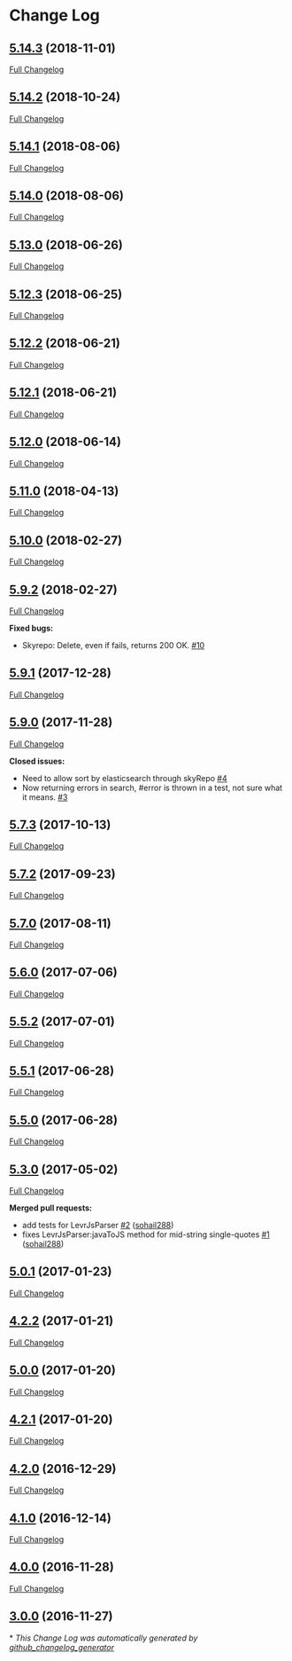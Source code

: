 # Change Log

## [5.14.3](https://github.com/eduworks/ew/tree/5.14.3) (2018-11-01)
[Full Changelog](https://github.com/eduworks/ew/compare/5.14.2...5.14.3)

## [5.14.2](https://github.com/eduworks/ew/tree/5.14.2) (2018-10-24)
[Full Changelog](https://github.com/eduworks/ew/compare/5.14.1...5.14.2)

## [5.14.1](https://github.com/eduworks/ew/tree/5.14.1) (2018-08-06)
[Full Changelog](https://github.com/eduworks/ew/compare/5.14.0...5.14.1)

## [5.14.0](https://github.com/eduworks/ew/tree/5.14.0) (2018-08-06)
[Full Changelog](https://github.com/eduworks/ew/compare/5.13.0...5.14.0)

## [5.13.0](https://github.com/eduworks/ew/tree/5.13.0) (2018-06-26)
[Full Changelog](https://github.com/eduworks/ew/compare/5.12.3...5.13.0)

## [5.12.3](https://github.com/eduworks/ew/tree/5.12.3) (2018-06-25)
[Full Changelog](https://github.com/eduworks/ew/compare/5.12.2...5.12.3)

## [5.12.2](https://github.com/eduworks/ew/tree/5.12.2) (2018-06-21)
[Full Changelog](https://github.com/eduworks/ew/compare/5.12.1...5.12.2)

## [5.12.1](https://github.com/eduworks/ew/tree/5.12.1) (2018-06-21)
[Full Changelog](https://github.com/eduworks/ew/compare/5.12.0...5.12.1)

## [5.12.0](https://github.com/eduworks/ew/tree/5.12.0) (2018-06-14)
[Full Changelog](https://github.com/eduworks/ew/compare/5.11.0...5.12.0)

## [5.11.0](https://github.com/eduworks/ew/tree/5.11.0) (2018-04-13)
[Full Changelog](https://github.com/eduworks/ew/compare/5.10.0...5.11.0)

## [5.10.0](https://github.com/eduworks/ew/tree/5.10.0) (2018-02-27)
[Full Changelog](https://github.com/eduworks/ew/compare/5.9.2...5.10.0)

## [5.9.2](https://github.com/eduworks/ew/tree/5.9.2) (2018-02-27)
[Full Changelog](https://github.com/eduworks/ew/compare/5.9.1...5.9.2)

**Fixed bugs:**

- Skyrepo: Delete, even if fails, returns 200 OK. [\#10](https://github.com/Eduworks/ew/issues/10)

## [5.9.1](https://github.com/eduworks/ew/tree/5.9.1) (2017-12-28)
[Full Changelog](https://github.com/eduworks/ew/compare/5.9.0...5.9.1)

## [5.9.0](https://github.com/eduworks/ew/tree/5.9.0) (2017-11-28)
[Full Changelog](https://github.com/eduworks/ew/compare/5.7.3...5.9.0)

**Closed issues:**

- Need to allow sort by elasticsearch through skyRepo [\#4](https://github.com/Eduworks/ew/issues/4)
- Now returning errors in search, \#error is thrown in a test, not sure what it means. [\#3](https://github.com/Eduworks/ew/issues/3)

## [5.7.3](https://github.com/eduworks/ew/tree/5.7.3) (2017-10-13)
[Full Changelog](https://github.com/eduworks/ew/compare/5.7.2...5.7.3)

## [5.7.2](https://github.com/eduworks/ew/tree/5.7.2) (2017-09-23)
[Full Changelog](https://github.com/eduworks/ew/compare/5.7.0...5.7.2)

## [5.7.0](https://github.com/eduworks/ew/tree/5.7.0) (2017-08-11)
[Full Changelog](https://github.com/eduworks/ew/compare/5.6.0...5.7.0)

## [5.6.0](https://github.com/eduworks/ew/tree/5.6.0) (2017-07-06)
[Full Changelog](https://github.com/eduworks/ew/compare/5.5.2...5.6.0)

## [5.5.2](https://github.com/eduworks/ew/tree/5.5.2) (2017-07-01)
[Full Changelog](https://github.com/eduworks/ew/compare/5.5.1...5.5.2)

## [5.5.1](https://github.com/eduworks/ew/tree/5.5.1) (2017-06-28)
[Full Changelog](https://github.com/eduworks/ew/compare/5.5.0...5.5.1)

## [5.5.0](https://github.com/eduworks/ew/tree/5.5.0) (2017-06-28)
[Full Changelog](https://github.com/eduworks/ew/compare/5.3.0...5.5.0)

## [5.3.0](https://github.com/eduworks/ew/tree/5.3.0) (2017-05-02)
[Full Changelog](https://github.com/eduworks/ew/compare/5.0.1...5.3.0)

**Merged pull requests:**

- add tests for LevrJsParser [\#2](https://github.com/Eduworks/ew/pull/2) ([sohail288](https://github.com/sohail288))
- fixes LevrJsParser:javaToJS method for mid-string single-quotes [\#1](https://github.com/Eduworks/ew/pull/1) ([sohail288](https://github.com/sohail288))

## [5.0.1](https://github.com/eduworks/ew/tree/5.0.1) (2017-01-23)
[Full Changelog](https://github.com/eduworks/ew/compare/4.2.2...5.0.1)

## [4.2.2](https://github.com/eduworks/ew/tree/4.2.2) (2017-01-21)
[Full Changelog](https://github.com/eduworks/ew/compare/5.0.0...4.2.2)

## [5.0.0](https://github.com/eduworks/ew/tree/5.0.0) (2017-01-20)
[Full Changelog](https://github.com/eduworks/ew/compare/4.2.1...5.0.0)

## [4.2.1](https://github.com/eduworks/ew/tree/4.2.1) (2017-01-20)
[Full Changelog](https://github.com/eduworks/ew/compare/4.2.0...4.2.1)

## [4.2.0](https://github.com/eduworks/ew/tree/4.2.0) (2016-12-29)
[Full Changelog](https://github.com/eduworks/ew/compare/4.1.0...4.2.0)

## [4.1.0](https://github.com/eduworks/ew/tree/4.1.0) (2016-12-14)
[Full Changelog](https://github.com/eduworks/ew/compare/4.0.0...4.1.0)

## [4.0.0](https://github.com/eduworks/ew/tree/4.0.0) (2016-11-28)
[Full Changelog](https://github.com/eduworks/ew/compare/3.0.0...4.0.0)

## [3.0.0](https://github.com/eduworks/ew/tree/3.0.0) (2016-11-27)


\* *This Change Log was automatically generated by [github_changelog_generator](https://github.com/skywinder/Github-Changelog-Generator)*